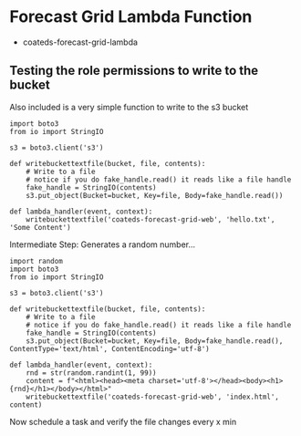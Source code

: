 # Forecast Grid Lambda Function
* coateds-forecast-grid-lambda

## Testing the role permissions to write to the bucket
Also included is a very simple function to write to the s3 bucket
```
import boto3
from io import StringIO

s3 = boto3.client('s3')

def writebuckettextfile(bucket, file, contents):
    # Write to a file
    # notice if you do fake_handle.read() it reads like a file handle
    fake_handle = StringIO(contents)
    s3.put_object(Bucket=bucket, Key=file, Body=fake_handle.read())

def lambda_handler(event, context):
    writebuckettextfile('coateds-forecast-grid-web', 'hello.txt', 'Some Content')
```

Intermediate Step: Generates a random number...

```
import random
import boto3
from io import StringIO

s3 = boto3.client('s3')

def writebuckettextfile(bucket, file, contents):
    # Write to a file
    # notice if you do fake_handle.read() it reads like a file handle
    fake_handle = StringIO(contents)
    s3.put_object(Bucket=bucket, Key=file, Body=fake_handle.read(), ContentType='text/html', ContentEncoding='utf-8')

def lambda_handler(event, context):
    rnd = str(random.randint(1, 99))
    content = f"<html><head><meta charset='utf-8'></head><body><h1>{rnd}</h1></body></html>"
    writebuckettextfile('coateds-forecast-grid-web', 'index.html', content)
```



Now schedule a task and verify the file changes every x min